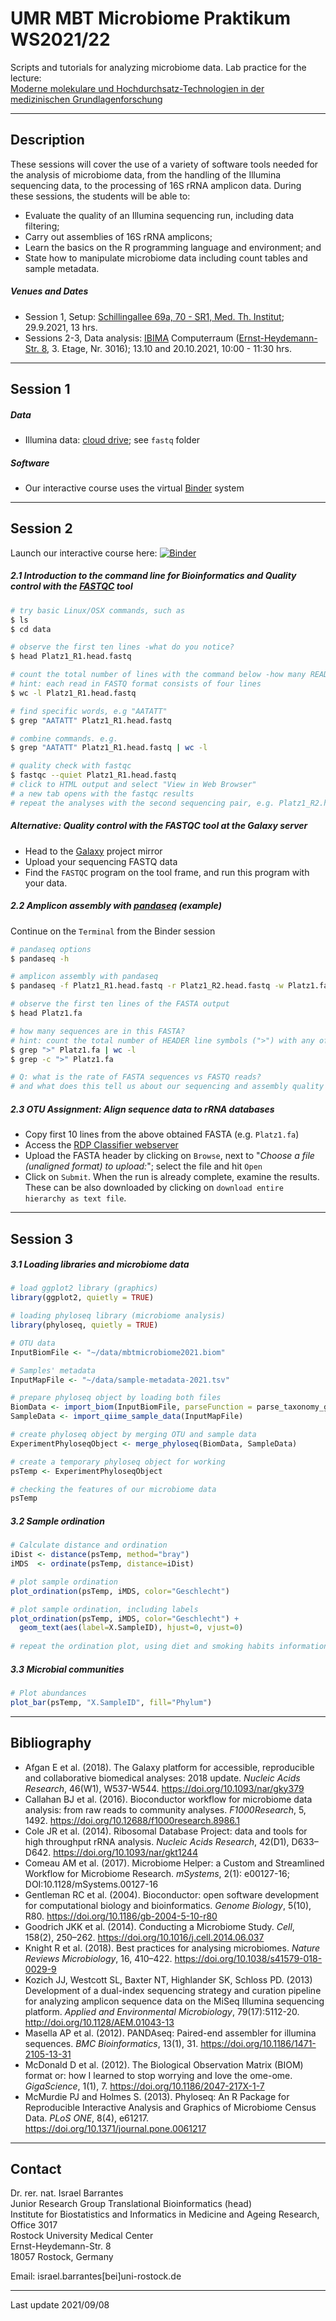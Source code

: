 # UMR MBT Microbiome Praktikum WS2021/22

Scripts and tutorials for analyzing microbiome data. Lab practice for the lecture: <br>[Moderne molekulare und Hochdurchsatz-Technologien in der medizinischen Grundlagenforschung](https://lsf.uni-rostock.de/qisserver/rds?state=verpublish&status=init&vmfile=no&moduleCall=webInfo&publishConfFile=webInfo&publishSubDir=veranstaltung&navigationPosition=lectures%2Csearch&breadcrumb=searchLectures&topitem=lectures&subitem=search&veranstaltung.veranstid=132915)

---

## Description

These sessions will cover the use of a variety of software tools needed for the analysis of microbiome data, from the handling of the Illumina sequencing data, to the processing of 16S rRNA amplicon data. During these sessions, the students will be able to:

* Evaluate the quality of an Illumina sequencing run, including data filtering;
* Carry out assemblies of 16S rRNA amplicons;
* Learn the basics on the R programming language and environment; and 
* State how to manipulate microbiome data including count tables and sample metadata. 

##### Venues and Dates

- Session 1, Setup: [Schillingallee 69a, 70 - SR1, Med. Th. Institut](https://lsf.uni-rostock.de/qisserver/rds?state=verpublish&status=init&vmfile=no&moduleCall=webInfo&publishConfFile=webInfoRaum&publishSubDir=raum&keep=y&raum.rgid=2114); 29.9.2021, 13 hrs. 	
- Sessions 2-3, Data analysis: [IBIMA](https://ibima.med.uni-rostock.de) Computerraum ([Ernst-Heydemann-Str. 8](https://goo.gl/maps/JGDWhPDLHxG2), 3. Etage, Nr. 3016); 13.10 and 20.10.2021, 10:00 - 11:30 hrs.

<!--

## Materials and online methods

- Alternatively, the course can be also followed using the [MiSeq SOP](http://www.mothur.org/w/images/d/d6/MiSeqSOPData.zip) FASTQ files (Kosich et al., 2013).

##### Online tools

* [Galaxy](https://usegalaxy.eu) european project mirror (US version [here](https://usegalaxy.org))
* [RDP Classifier webserver](http://rdp.cme.msu.edu/classifier/classifier.jsp)
-->

---

## Session 1

##### Data

- Illumina data: [cloud drive](https://drive.google.com/drive/folders/16M2Gn7gn_3vORVX6uAy4k9LdNNsL7KO_); see `fastq` folder

##### Software

- Our interactive course uses the virtual [Binder](https://mybinder.org/v2/gh/barrantesisrael/mbt.microbiome.2021/main?urlpath=rstudio) system

<!--
Alternatively: https://mybinder.org/v2/gh/barrantesisrael/mbt.microbiome.2021/main?urlpath=rstudio
-->

---

## Session 2 

Launch our interactive course here: [![Binder](https://mybinder.org/badge_logo.svg)](https://mybinder.org/v2/gh/barrantesisrael/mbt.microbiome.2021/main?urlpath=rstudio)

##### 2.1 Introduction to the command line for Bioinformatics and Quality control with the [FASTQC](https://www.bioinformatics.babraham.ac.uk/projects/fastqc/) tool


```bash
# try basic Linux/OSX commands, such as
$ ls
$ cd data

# observe the first ten lines -what do you notice?
$ head Platz1_R1.head.fastq

# count the total number of lines with the command below -how many READS are in this FASTQ?
# hint: each read in FASTQ format consists of four lines
$ wc -l Platz1_R1.head.fastq

# find specific words, e.g "AATATT"
$ grep "AATATT" Platz1_R1.head.fastq

# combine commands. e.g.
$ grep "AATATT" Platz1_R1.head.fastq | wc -l

# quality check with fastqc
$ fastqc --quiet Platz1_R1.head.fastq
# click to HTML output and select "View in Web Browser"
# a new tab opens with the fastqc results
# repeat the analyses with the second sequencing pair, e.g. Platz1_R2.head.fastq
```


##### Alternative: Quality control with the FASTQC tool at the Galaxy server

- Head to the [Galaxy](https://usegalaxy.eu) project mirror
- Upload your sequencing FASTQ data
- Find the `FASTQC` program on the tool frame, and run this program with your data.


##### 2.2 Amplicon assembly with [pandaseq](https://github.com/neufeld/pandaseq) (example)

Continue on the `Terminal` from the Binder session

```bash
# pandaseq options
$ pandaseq -h

# amplicon assembly with pandaseq
$ pandaseq -f Platz1_R1.head.fastq -r Platz1_R2.head.fastq -w Platz1.fa -g log.txt

# observe the first ten lines of the FASTA output
$ head Platz1.fa

# how many sequences are in this FASTA?
# hint: count the total number of HEADER line symbols (">") with any of the commands below 
$ grep ">" Platz1.fa | wc -l
$ grep -c ">" Platz1.fa

# Q: what is the rate of FASTA sequences vs FASTQ reads?
# and what does this tell us about our sequencing and assembly quality and efficiency?
```

##### 2.3 OTU Assignment: Align sequence data to rRNA databases

- Copy first 10 lines from the above obtained FASTA (e.g. `Platz1.fa`)
- Access the [RDP Classifier webserver](http://rdp.cme.msu.edu/classifier/classifier.jsp) 
- Upload the FASTA header by clicking on `Browse`, next to "_Choose a file (unaligned format) to upload:_"; select the file and hit `Open`
- Click on `Submit`. When the run is already complete, examine the results. These can be also downloaded by clicking on `download entire hierarchy as text file`.


---

## Session 3

##### 3.1 Loading libraries and microbiome data 

```r
# load ggplot2 library (graphics)
library(ggplot2, quietly = TRUE)

# loading phyloseq library (microbiome analysis)
library(phyloseq, quietly = TRUE)

# OTU data
InputBiomFile <- "~/data/mbtmicrobiome2021.biom"

# Samples' metadata
InputMapFile <- "~/data/sample-metadata-2021.tsv"

# prepare phyloseq object by loading both files
BiomData <- import_biom(InputBiomFile, parseFunction = parse_taxonomy_greengenes)
SampleData <- import_qiime_sample_data(InputMapFile)

# create phyloseq object by merging OTU and sample data
ExperimentPhyloseqObject <- merge_phyloseq(BiomData, SampleData)

# create a temporary phyloseq object for working
psTemp <- ExperimentPhyloseqObject

# checking the features of our microbiome data
psTemp
```

##### 3.2 Sample ordination

```r
# Calculate distance and ordination
iDist <- distance(psTemp, method="bray")
iMDS  <- ordinate(psTemp, distance=iDist)

# plot sample ordination
plot_ordination(psTemp, iMDS, color="Geschlecht")

# plot sample ordination, including labels
plot_ordination(psTemp, iMDS, color="Geschlecht") + 
  geom_text(aes(label=X.SampleID), hjust=0, vjust=0)
  
# repeat the ordination plot, using diet and smoking habits information
```

##### 3.3 Microbial communities

```r
# Plot abundances
plot_bar(psTemp, "X.SampleID", fill="Phylum")
```


---

## Bibliography

* Afgan E et al. (2018). The Galaxy platform for accessible, reproducible and collaborative biomedical analyses: 2018 update. _Nucleic Acids Research_, 46(W1), W537-W544. https://doi.org/10.1093/nar/gky379
* Callahan BJ et al. (2016). Bioconductor workflow for microbiome data analysis: from raw reads to community analyses. _F1000Research_, 5, 1492. https://doi.org/10.12688/f1000research.8986.1
* Cole JR et al. (2014). Ribosomal Database Project: data and tools for high throughput rRNA analysis. _Nucleic Acids Research_, 42(D1), D633–D642. https://doi.org/10.1093/nar/gkt1244
* Comeau AM et al. (2017). Microbiome Helper: a Custom and Streamlined Workflow for Microbiome Research. _mSystems_, 2(1): e00127-16; DOI:10.1128/mSystems.00127-16
* Gentleman RC et al. (2004). Bioconductor: open software development for computational biology and bioinformatics. _Genome Biology_, 5(10), R80. https://doi.org/10.1186/gb-2004-5-10-r80
* Goodrich JKK et al. (2014). Conducting a Microbiome Study. _Cell_, 158(2), 250–262. https://doi.org/10.1016/j.cell.2014.06.037
* Knight R et al. (2018). Best practices for analysing microbiomes. _Nature Reviews Microbiology_, 16, 410–422. https://doi.org/10.1038/s41579-018-0029-9
* Kozich JJ, Westcott SL, Baxter NT, Highlander SK, Schloss PD. (2013) Development of a dual-index sequencing strategy and curation pipeline for analyzing amplicon sequence data on the MiSeq Illumina sequencing platform. _Applied and Environmental Microbiology_, 79(17):5112-20. http://doi.org/10.1128/AEM.01043-13
* Masella AP et al. (2012). PANDAseq: Paired-end assembler for illumina sequences. _BMC Bioinformatics_, 13(1), 31. https://doi.org/10.1186/1471-2105-13-31
* McDonald D et al. (2012). The Biological Observation Matrix (BIOM) format or: how I learned to stop worrying and love the ome-ome. _GigaScience_, 1(1), 7. https://doi.org/10.1186/2047-217X-1-7
* McMurdie PJ and Holmes S. (2013). Phyloseq: An R Package for Reproducible Interactive Analysis and Graphics of Microbiome Census Data. _PLoS ONE_, 8(4), e61217. https://doi.org/10.1371/journal.pone.0061217

---

## Contact

Dr. rer. nat. Israel Barrantes <br>
Junior Research Group Translational Bioinformatics (head)<br>
Institute for Biostatistics and Informatics in Medicine and Ageing Research, Office 3017<br>
Rostock University Medical Center<br>
Ernst-Heydemann-Str. 8<br>
18057 Rostock, Germany<br>

Email: israel.barrantes[bei]uni-rostock.de

---
Last update 2021/09/08



